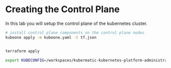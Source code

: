 # Creating the Control Plane

In this lab you will setup the control plane of the kubernetes cluster.

```bash
# install control plane components on the control plane nodes
kubeone apply -m kubeone.yaml -t tf.json


terraform apply

export KUBECONFIG=/workspaces/kubermatic-kubernetes-platform-administration/kubeone_1.9.1_linux_amd64/examples/terraform/gce/hubert-test-kubeconfig

```
